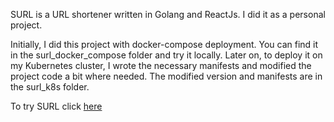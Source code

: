 SURL is a URL shortener written in Golang and ReactJs. I did it as a personal project.

Initially, I did this project with docker-compose deployment. You can find it in the surl_docker_compose folder and try it locally.
Later on, to deploy it on my Kubernetes cluster, I wrote the necessary manifests and modified the project code a bit where needed. The modified version and manifests are in the surl_k8s folder.

To try SURL click [here](https://dosurl.duckdns.org)

